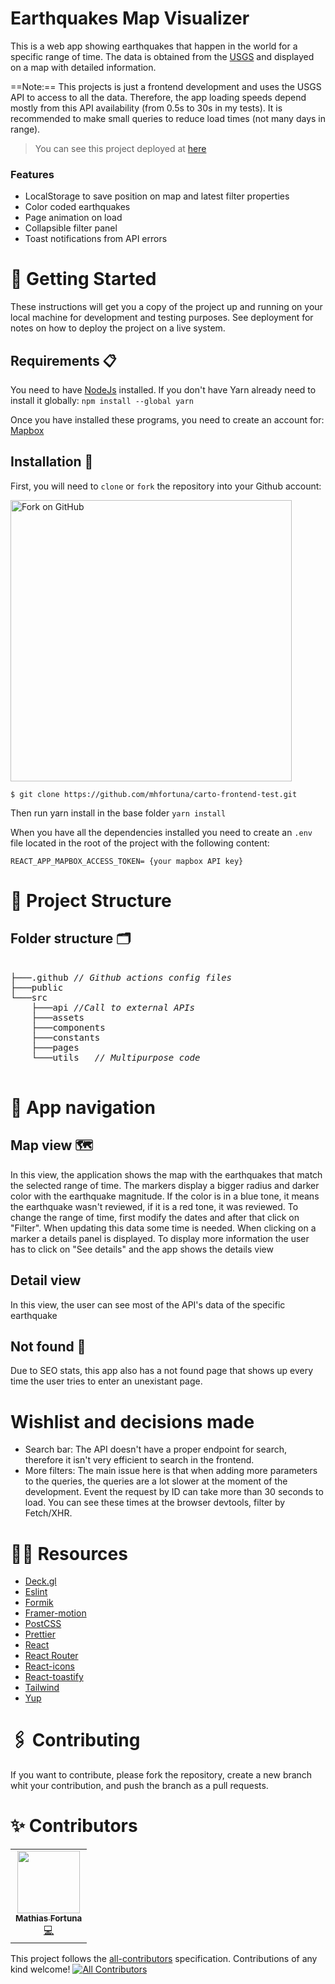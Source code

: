 # Earthquakes Map Visualizer

This is a web app showing earthquakes that happen in the world for a specific range of time. The data is obtained from the [USGS](https://earthquake.usgs.gov/fdsnws/event/1/)  and displayed on a map with detailed information.


==Note:== This projects is just a frontend development and uses the USGS API to access to all the data. Therefore, the app loading speeds depend mostly from this API availability (from 0.5s to 30s in my tests). It is recommended to make small queries to reduce load times (not many days in range).

> You can see this project deployed at [here](https://home-5005757081.app-ionos.space/)

### Features
- LocalStorage to save position on map and latest filter properties
- Color coded earthquakes
- Page animation on load
- Collapsible filter panel
- Toast notifications from API errors


# 🚀 Getting Started

These instructions will get you a copy of the project up and running on your local machine for development and testing purposes. See deployment for notes on how to deploy the project on a live system.

## Requirements 📋

You need to have [NodeJs](https://nodejs.org/) installed. If you don't have Yarn already need to install it globally: `npm install --global yarn` 

Once you have installed these programs, you need to create an account for: [Mapbox](https://account.mapbox.com/) 

## Installation 🔧

First, you will need to `clone` or `fork` the repository into your Github account:

<img src="https://docs.github.com/assets/images/help/repository/fork_button.jpg" alt="Fork on GitHub" width='450'>

`$ git clone https://github.com/mhfortuna/carto-frontend-test.git`

Then run yarn install in the base folder `yarn install`

When you have all the dependencies installed you need to create an `.env` file located in the root of the project with the following content:

```
REACT_APP_MAPBOX_ACCESS_TOKEN= {your mapbox API key}
```

# 🦴 Project Structure

## Folder structure 🗂

<pre>  
├───.github <i>// Github actions config files </i>
├───public
└───src
    ├───api	<i>//Call to external APIs </i>
    ├───assets
    ├───components
    ├───constants
    ├───pages
    └───utils	<i>// Multipurpose code </i>

</pre>


# 🧭 App navigation



## Map view 🗺
In this view, the application shows the map with the earthquakes that match the selected range of time. The markers display a bigger radius and darker color with the earthquake magnitude. If the color is in a blue tone, it means the earthquake wasn't reviewed, if it is a red tone, it was reviewed. To change the range of time, first modify the dates and after that click on "Filter". When updating this data some time is needed.
When clicking on a marker a details panel is displayed. To display more information the user has to click on "See details" and the app shows the details view

## Detail view
In this view, the user can see most of the API's data of the specific earthquake

## Not found 🚫

Due to SEO stats, this app also has a not found page that shows up every time the user tries to enter an unexistant page.

# Wishlist and decisions made
- Search bar: The API doesn't have a proper endpoint for search, therefore it isn't very efficient to search in the frontend. 
- More filters: The main issue here is that when adding more parameters to the queries, the queries are a lot slower at the moment of the development. Event the request by ID can take more than 30 seconds to load. You can see these times at the browser devtools, filter by Fetch/XHR.


# 🕵️‍♂️ Resources
- [Deck.gl](https://deck.gl/)
- [Eslint](https://eslint.org/)
- [Formik](https://github.com/formium/formik)
- [Framer-motion](https://www.framer.com/motion/)
- [PostCSS](https://postcss.org/)
- [Prettier](https://prettier.io/)
- [React](https://es.reactjs.org/)
- [React Router](https://github.com/remix-run/react-router)
- [React-icons](https://react-icons.github.io/react-icons/)
- [React-toastify](https://github.com/fkhadra/react-toastify)
- [Tailwind](https://tailwindcss.com/)
- [Yup](https://github.com/jquense/yup)

# 🖇️ Contributing

If you want to contribute, please fork the repository, create a new branch whit your contribution, and push the branch as a pull requests.

# ✨ Contributors

<!-- ALL-CONTRIBUTORS-LIST:START - Do not remove or modify this section --> <!-- prettier-ignore-start --> <!-- markdownlint-disable --> <table> <tr> <td align="center"><a href="https://github.com/mhfortuna"><img src="https://avatars.githubusercontent.com/u/66578026?v=4s=100" width="100px;" alt=""/><br /><sub><b>Mathias Fortuna</b></sub></a><br /><a href="https://github.com/rocket-team-webdev/wave/commits/develop?author=mhfortuna" title="Code">💻</a></td> </tr> </table> <!-- markdownlint-restore --> <!-- prettier-ignore-end --> <!-- ALL-CONTRIBUTORS-LIST:END -->

This project follows the [all-contributors](https://github.com/all-contributors/all-contributors) specification. Contributions of any kind welcome! <!-- ALL-CONTRIBUTORS-BADGE:START - Do not remove or modify this section --> [![All Contributors](https://img.shields.io/badge/all_contributors-1-orange.svg?style=flat-square)](#contributors-) <!-- ALL-CONTRIBUTORS-BADGE:END -->
